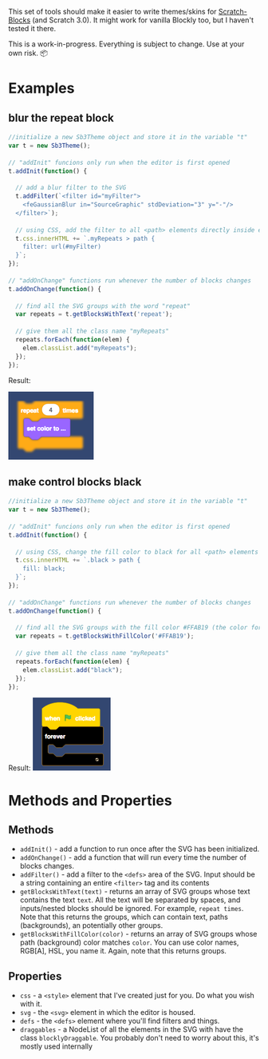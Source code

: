 This set of tools should make it easier to write themes/skins for [Scratch-Blocks](https://github.com/LLK/scratch-blocks) (and Scratch 3.0). It might work for vanilla Blockly too, but I haven't tested it there.

This is a work-in-progress. Everything is subject to change. Use at your own risk. :package:

# Examples
## blur the repeat block
```javascript
//initialize a new Sb3Theme object and store it in the variable "t"
var t = new Sb3Theme();

// "addInit" funcions only run when the editor is first opened
t.addInit(function() {

  // add a blur filter to the SVG
  t.addFilter(`<filter id="myFilter">
    <feGaussianBlur in="SourceGraphic" stdDeviation="3" y="-"/>
  </filter>`);

  // using CSS, add the filter to all <path> elements directly inside elements with the class "myRepeats"
  t.css.innerHTML += `.myRepeats > path {
    filter: url(#myFilter)
  }`;
});

// "addOnChange" functions run whenever the number of blocks changes
t.addOnChange(function() {

  // find all the SVG groups with the word "repeat"
  var repeats = t.getBlocksWithText('repeat');

  // give them all the class name "myRepeats"
  repeats.forEach(function(elem) {
    elem.classList.add("myRepeats");
  });
});
```
Result:

![repeat block with blur filter](resources/blurred-repeat.png)


## make control blocks black
```javascript
//initialize a new Sb3Theme object and store it in the variable "t"
var t = new Sb3Theme();

// "addInit" funcions only run when the editor is first opened
t.addInit(function() {

  // using CSS, change the fill color to black for all <path> elements directly inside elements with the class "black"
  t.css.innerHTML += `.black > path {
    fill: black;
  }`;
});

// "addOnChange" functions run whenever the number of blocks changes
t.addOnChange(function() {

  // find all the SVG groups with the fill color #FFAB19 (the color for control blocks)
  var repeats = t.getBlocksWithFillColor('#FFAB19');

  // give them all the class name "myRepeats"
  repeats.forEach(function(elem) {
    elem.classList.add("black");
  });
});
```
Result:
![forever block with black fill](resources/black-forever.png)



# Methods and Properties
## Methods

* `addInit()` - add a function to run once after the SVG has been initialized.
* `addOnChange()` - add a function that will run every time the number of blocks changes.
* `addFilter()` - add a filter to the `<defs>` area of the SVG. Input should be a string containing an entire `<filter>` tag and its contents
* `getBlocksWithText(text)` - returns an array of SVG groups whose text contains the text `text`. All the text will be separated by spaces, and inputs/nested blocks should be ignored. For example, `repeat times`. Note that this returns the groups, which can contain text, paths (backgrounds), an potentially other groups.
* `getBlocksWithFillColor(color)` - returns an array of SVG groups whose path (background) color matches `color`. You can use color names, RGB[A], HSL, you name it. Again, note that this returns groups.

## Properties

* `css` - a `<style>` element that I've created just for you. Do what you wish with it.
* `svg` - the `<svg>` element in which the editor is housed.
* `defs` - the `<defs>` element where you'll find filters and things.
* `draggables` - a NodeList of all the elements in the SVG with have the class `blocklyDraggable`. You probably don't need to worry about this, it's mostly used internally
